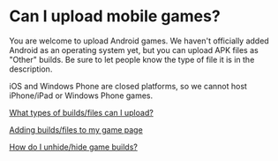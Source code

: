 # Can I upload mobile games?

You are welcome to upload Android games. We haven't officially added Android as an operating system yet, but you can upload APK files as "Other" builds. Be sure to let people know the type of file it is in the description.

iOS and Windows Phone are closed platforms, so we cannot host iPhone/iPad or Windows Phone games.

[What types of builds/files can I upload?](Link)

[Adding builds/files to my game page](/add-build/index.md)

[How do I unhide/hide game builds?](/unhide-build/index.md)
